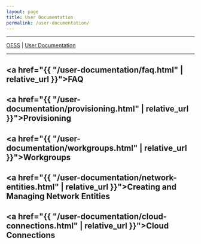 ```yaml
---
layout: page
title: User Documentation
permalink: /user-documentation/
---
```


<hr/>
<p style="margin: 0"><a href="{{ "/" | relative_url }}">OESS</a> | <a href="{{ "/user-documentation" | relative_url }}">User Documentation</a></p>
<hr style="margin-bottom: 15px"/>

## <a href="{{ "/user-documentation/faq.html" | relative_url }}">FAQ</a>

## <a href="{{ "/user-documentation/provisioning.html" | relative_url }}">Provisioning</a>

## <a href="{{ "/user-documentation/workgroups.html" | relative_url }}">Workgroups</a>

## <a href="{{ "/user-documentation/network-entities.html" | relative_url }}">Creating and Managing Network Entities</a>

## <a href="{{ "/user-documentation/cloud-connections.html" | relative_url }}">Cloud Connections</a>
